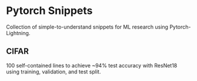 # Pytorch Snippets
Collection of simple-to-understand snippets for ML research using Pytorch-Lightning.

## CIFAR
100 self-contained lines to achieve ~94% test accuracy with ResNet18 using training, validation, and test split. 
